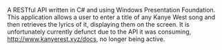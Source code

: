 A RESTful API written in C# and using Windows Presentation Foundation. This application allows a user to enter a title of any Kanye West
song and then retrieves the lyrics of it, displaying them on the screen. It is unfortunately currently defunct due to the API it was
consuming, http://www.kanyerest.xyz/docs, no longer being active.
